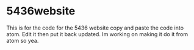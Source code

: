 # 5436website
This is for the code for the 5436 website
copy and paste the code into atom. Edit it then put it back updated.
Im working on making it do it from atom so yea.
